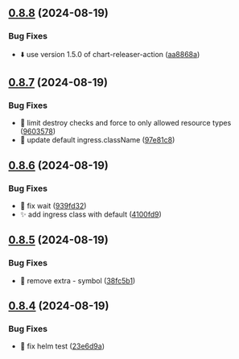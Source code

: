 ## [0.8.8](https://github.com/garrygerber/garrygerber.github.io/compare/simple_web-v0.8.7...simple_web-v0.8.8) (2024-08-19)


### Bug Fixes

* :arrow_down: use version 1.5.0 of chart-releaser-action ([aa8868a](https://github.com/garrygerber/garrygerber.github.io/commit/aa8868a335479a6a5cc57fb5092f07393a2890a9))



## [0.8.7](https://github.com/garrygerber/garrygerber.github.io/compare/simple_web-v0.8.6...simple_web-v0.8.7) (2024-08-19)


### Bug Fixes

* :bug: limit destroy checks and force to only allowed resource types ([9603578](https://github.com/garrygerber/garrygerber.github.io/commit/960357893bbb513f2e361601b9a179135ae72959))
* :wrench: update default ingress.className ([97e81c8](https://github.com/garrygerber/garrygerber.github.io/commit/97e81c86d251b2170b8f30f7aa6b14b7032d8be0))



## [0.8.6](https://github.com/garrygerber/garrygerber.github.io/compare/simple_web-v0.8.5...simple_web-v0.8.6) (2024-08-19)


### Bug Fixes

* :bug: fix wait ([939fd32](https://github.com/garrygerber/garrygerber.github.io/commit/939fd32b706c8aa32012689ed97c0b986e808022))
* :sparkles: add ingress class with default ([4100fd9](https://github.com/garrygerber/garrygerber.github.io/commit/4100fd9232c0776d345d670e5b8d691ab19a85ed))



## [0.8.5](https://github.com/garrygerber/garrygerber.github.io/compare/simple_web-v0.8.4...simple_web-v0.8.5) (2024-08-19)


### Bug Fixes

* :bug: remove extra - symbol ([38fc5b1](https://github.com/garrygerber/garrygerber.github.io/commit/38fc5b1ca5230c0ae3c66bddf28f2f05b7b4613c))



## [0.8.4](https://github.com/garrygerber/garrygerber.github.io/compare/simple_web-v0.8.3...simple_web-v0.8.4) (2024-08-19)


### Bug Fixes

* :bug: fix helm test ([23e6d9a](https://github.com/garrygerber/garrygerber.github.io/commit/23e6d9a62d1d8eb5088380f0f2b96059cf3982fc))



